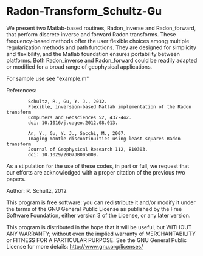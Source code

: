 Radon-Transform_Schultz-Gu
=========================

We present two Matlab-based routines, Radon_inverse and Radon_forward, that perform discrete inverse and forward Radon transforms.  These frequency-based methods offer the user flexible choices among multiple regularization methods and path functions. They are designed for simplicity and flexibility, and the Matlab foundation ensures portability between platforms.  Both Radon_inverse and Radon_forward could be readily adapted or modified for a broad range of geophysical applications.

For sample use see "example.m"

References: 
            
            Schultz, R., Gu, Y. J., 2012. 
            Flexible, inversion-based Matlab implementation of the Radon transform
            Computers and Geosciences 52, 437-442.
            doi: 10.1016/j.cageo.2012.08.013.
            
            An, Y., Gu, Y. J., Sacchi, M., 2007. 
            Imaging mantle discontinuities using least-squares Radon transform
            Journal of Geophysical Research 112, B10303.
            doi: 10.1029/2007JB005009.

As a stipulation for the use of these codes, in part or full, we request that our efforts are acknowledged with a proper citation of the previous two papers.

Author: R. Schultz, 2012

This program is free software: you can redistribute it and/or modify it under the terms of the GNU General Public License as published by the Free Software Foundation, either version 3 of the License, or any later version.

This program is distributed in the hope that it will be useful, but WITHOUT ANY WARRANTY; without even the implied warranty of MERCHANTABILITY or FITNESS FOR A PARTICULAR PURPOSE.  See the GNU General Public License for more details: http://www.gnu.org/licenses/
